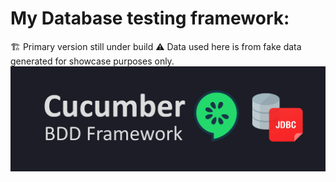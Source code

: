 # My Database testing framework:
🏗️ Primary version still under build
⚠️ Data used here is from fake data generated for showcase purposes only.
![img.png](img.png)
